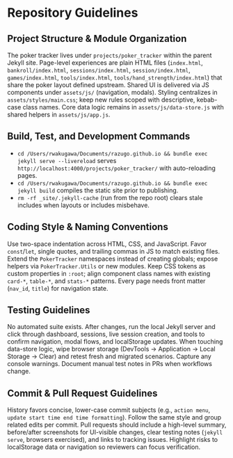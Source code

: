 # Repository Guidelines

## Project Structure & Module Organization
The poker tracker lives under `projects/poker_tracker` within the parent Jekyll site. Page-level experiences are plain HTML files (`index.html`, `bankroll/index.html`, `sessions/index.html`, `session/index.html`, `games/index.html`, `tools/index.html`, `tools/hand_strength/index.html`) that share the poker layout defined upstream. Shared UI is delivered via JS components under `assets/js/` (navigation, modals). Styling centralizes in `assets/styles/main.css`; keep new rules scoped with descriptive, kebab-case class names. Core data logic remains in `assets/js/data-store.js` with shared helpers in `assets/js/app.js`.

## Build, Test, and Development Commands
- `cd /Users/rwakugawa/Documents/razugo.github.io && bundle exec jekyll serve --livereload` serves `http://localhost:4000/projects/poker_tracker/` with auto-reloading pages.
- `cd /Users/rwakugawa/Documents/razugo.github.io && bundle exec jekyll build` compiles the static site prior to publishing.
- `rm -rf _site/.jekyll-cache` (run from the repo root) clears stale includes when layouts or includes misbehave.

## Coding Style & Naming Conventions
Use two-space indentation across HTML, CSS, and JavaScript. Favor `const`/`let`, single quotes, and trailing commas in JS to match existing files. Extend the `PokerTracker` namespaces instead of creating globals; expose helpers via `PokerTracker.Utils` or new modules. Keep CSS tokens as custom properties in `:root`; align component class names with existing `card-*`, `table-*`, and `stats-*` patterns. Every page needs front matter (`nav_id`, `title`) for navigation state.

## Testing Guidelines
No automated suite exists. After changes, run the local Jekyll server and click through dashboard, sessions, live session creation, and tools to confirm navigation, modal flows, and localStorage updates. When touching data-store logic, wipe browser storage (DevTools → Application → Local Storage → Clear) and retest fresh and migrated scenarios. Capture any console warnings. Document manual test notes in PRs when workflows change.

## Commit & Pull Request Guidelines
History favors concise, lower-case commit subjects (e.g., `action menu`, `update start time end time formatting`). Follow the same style and group related edits per commit. Pull requests should include a high-level summary, before/after screenshots for UI-visible changes, clear testing notes (`jekyll serve`, browsers exercised), and links to tracking issues. Highlight risks to localStorage data or navigation so reviewers can focus verification.
